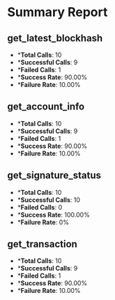 # Summary Report

## get_latest_blockhash
- ***Total Calls**: 10
- ***Successful Calls**: 9
- ***Failed Calls**: 1
- ***Success Rate**: 90.00%
- ***Failure Rate**: 10.00%
## get_account_info
- ***Total Calls**: 10
- ***Successful Calls**: 9
- ***Failed Calls**: 1
- ***Success Rate**: 90.00%
- ***Failure Rate**: 10.00%
## get_signature_status
- ***Total Calls**: 10
- ***Successful Calls**: 10
- ***Failed Calls**: 0
- ***Success Rate**: 100.00%
- ***Failure Rate**: 0%
## get_transaction
- ***Total Calls**: 10
- ***Successful Calls**: 9
- ***Failed Calls**: 1
- ***Success Rate**: 90.00%
- ***Failure Rate**: 10.00%
